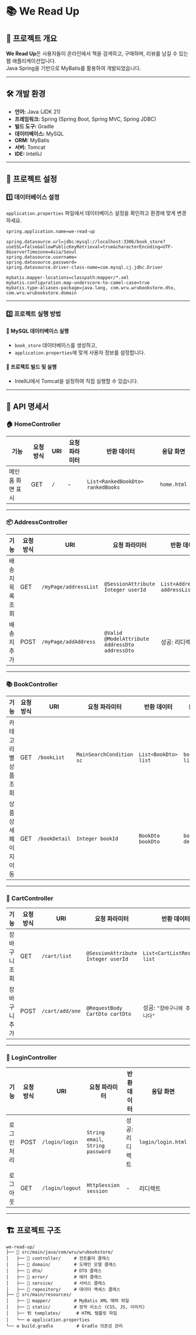 # 📚 We Read Up

## 🚀 프로젝트 개요

**We Read Up**은 사용자들이 온라인에서 책을 검색하고, 구매하며, 리뷰를 남길 수 있는 웹 애플리케이션입니다.  
Java Spring을 기반으로 MyBatis를 활용하여 개발되었습니다.

---

## 🛠 개발 환경

- **언어:** Java (JDK 21)  
- **프레임워크:** Spring (Spring Boot, Spring MVC, Spring JDBC)  
- **빌드 도구:** Gradle  
- **데이터베이스:** MySQL  
- **ORM:** MyBatis  
- **서버:** Tomcat  
- **IDE:** IntelliJ  

---

## 🔧 프로젝트 설정

### 1️⃣ 데이터베이스 설정

`application.properties` 파일에서 데이터베이스 설정을 확인하고 환경에 맞게 변경하세요.

```properties
spring.application.name=we-read-up

spring.datasource.url=jdbc:mysql://localhost:3306/book_store?useSSL=false&allowPublicKeyRetrieval=true&characterEncoding=UTF-8&serverTimezone=Asia/Seoul
spring.datasource.username=
spring.datasource.password=
spring.datasource.driver-class-name=com.mysql.cj.jdbc.Driver

mybatis.mapper-locations=classpath:mapper/*.xml
mybatis.configuration.map-underscore-to-camel-case=true
mybatis.type-aliases-package=java.lang, com.wru.wrubookstore.dto, com.wru.wrubookstore.domain
```

---

### 2️⃣ 프로젝트 실행 방법

#### 🏁 MySQL 데이터베이스 실행

- `book_store` 데이터베이스를 생성하고,
- `application.properties`에 맞게 사용자 정보를 설정합니다.

#### 🚀 프로젝트 빌드 및 실행

- IntelliJ에서 Tomcat을 설정하여 직접 실행할 수 있습니다.

---

## 📌 API 명세서

### 🏠 HomeController

| 기능 | 요청 방식 | URI | 요청 파라미터 | 반환 데이터 | 응답 화면 |
|------|-----------|-----|----------------|--------------|-------------|
| 메인 홈 화면 표시 | GET | `/` | - | `List<RankedBookDto> rankedBooks` | `home.html` |

---

### 📦 AddressController

| 기능 | 요청 방식 | URI | 요청 파라미터 | 반환 데이터 | 응답 화면 |
|------|-----------|-----|----------------|--------------|-------------|
| 배송지 목록 조회 | GET | `/myPage/addressList` | `@SessionAttribute Integer userId` | `List<AddressDto> addressList` | `myPage/address-list.html` |
| 배송지 추가 | POST | `/myPage/addAddress` | `@Valid @ModelAttribute AddressDto addressDto` | 성공: 리디렉트 | `myPage/add-address.html` |

---

### 📚 BookController

| 기능 | 요청 방식 | URI | 요청 파라미터 | 반환 데이터 | 응답 화면 |
|------|-----------|-----|----------------|--------------|-------------|
| 카테고리별 상품 조회 | GET | `/bookList` | `MainSearchCondition sc` | `List<BookDto> list` | `book/book-list.html` |
| 상품 상세 페이지 이동 | GET | `/bookDetail` | `Integer bookId` | `BookDto bookDto` | `book/book-detail.html` |

---

### 🛒 CartController

| 기능 | 요청 방식 | URI | 요청 파라미터 | 반환 데이터 | 응답 화면 |
|------|-----------|-----|----------------|--------------|-------------|
| 장바구니 조회 | GET | `/cart/list` | `@SessionAttribute Integer userId` | `List<CartListResponse> list` | `myPage/cart-list.html` |
| 장바구니 추가 | POST | `/cart/add/one` | `@RequestBody CartDto cartDto` | 성공: `"장바구니에 추가되었습니다"` | - |

---

### 🔑 LoginController

| 기능 | 요청 방식 | URI | 요청 파라미터 | 반환 데이터 | 응답 화면 |
|------|-----------|-----|----------------|--------------|-------------|
| 로그인 처리 | POST | `/login/login` | `String email`, `String password` | 성공: 리디렉트 | `login/login.html` |
| 로그아웃 | GET | `/login/logout` | `HttpSession session` | - | 리디렉트 |

---

## 🏗 프로젝트 구조

```
we-read-up/
├── 📂 src/main/java/com/wru/wrubookstore/
│   ├── 📂 controller/     # 컨트롤러 클래스
│   ├── 📂 domain/         # 도메인 모델 클래스
│   ├── 📂 dto/            # DTO 클래스
│   ├── 📂 error/          # 에러 클래스
│   ├── 📂 service/        # 서비스 클래스
│   ├── 📂 repository/     # 데이터 액세스 클래스
├── 📂 src/main/resources/
│   ├── 📂 mapper/         # MyBatis XML 매퍼 파일
│   ├── 🎨 static/         # 정적 리소스 (CSS, JS, 이미지)
│   ├── 🏗 templates/      # HTML 템플릿 파일
│   └── ⚙ application.properties
└── ⚙ build.gradle         # Gradle 의존성 관리
```
